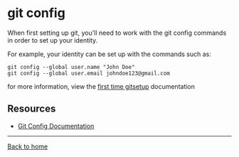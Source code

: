 # git config

When first setting up git, you'll need to work with the git config commands in order to set up your identity.

For example, your identity can be set up with the commands such as:

```
git config --global user.name "John Doe"
git config --global user.email johndoe123@gmail.com
```

for more information, view the [first time gitsetup](https://git-scm.com/book/en/v2/Getting-Started-First-Time-Git-Setup) documentation

## Resources

- [Git Config Documentation](htt;ps://git-scm/docs/git-config)

---

[Back to home](../README.md)